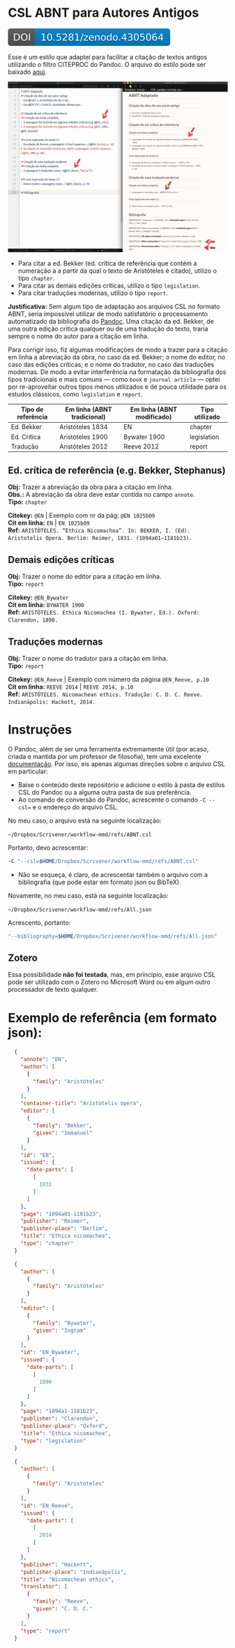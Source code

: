 # CSL ABNT para Autores Antigos

[![DOI](zenodo.4305064.svg)](https://zenodo.org/badge/latestdoi/303481460)

Esse é um estilo que adaptei para facilitar a citação de textos antigos utilizando o filtro CITEPROC do Pandoc. O arquivo do estilo pode ser baixado [aqui](https://github.com/bcdavasconcelos/CSL-ABNT-para-Autores-Antigos/blob/main/abnt.csl).


![Esq: fonte | Dir: versão renderizada](./img/biblio.png)

- Para citar a ed. Bekker (ed. crítica de referência que contém a numeração a a partir da qual o texto de Aristóteles é citado), utilizo o tipo `chapter`.
- Para citar as demais edições críticas, utilizo o tipo `legislation`.
- Para citar traduções modernas, utilizo o tipo `report`.

**Justificativa:** Sem algum tipo de adaptação aos arquivos CSL no formato ABNT, seria impossível utilizar de modo satisfatório o processamento automatizado da bibliografia do [Pandoc](https://pandoc.org/MANUAL.html#citation-rendering). Uma citação da ed. Bekker, de uma outra edição crítica qualquer ou de uma tradução do texto, traria sempre o nome do autor para a citação em linha. 

Para corrigir isso, fiz algumas modificações de modo a trazer para a citação em linha a abreviação da obra, no caso da ed. Bekker; o nome do editor, no caso das edições críticas; e o nome do tradutor, no caso das traduções modernas. De modo a evitar interferência na formatação da bibliografia dos tipos tradicionais e mais comuns — como `book` e `journal article` — optei por re-aproveitar outros tipos menos utilizados e de pouca utilidade para os estudos clássicos, como `legislation` e `report`.


| Tipo de referência | Em linha (ABNT tradicional) | Em linha (ABNT modificado) | Tipo utilizado |
| ------------------ | ------------------------ | ------------------------- | -------------- |
| Ed. Bekker         | Aristóteles 1834         | EN                        | chapter        |
| Ed. Crítica        | Aristóteles 1900         | Bywater 1900              | legislation    |
| Tradução           | Aristóteles 2012         | Reeve 2012                | report         |


## Ed. crítica de referência (e.g. Bekker, Stephanus)
**Obj:** Trazer a abreviação da obra para a citação em linha.  
**Obs.:** A abreviação da obra deve estar contida no campo `annote`.  
**Tipo:** `chapter`  

**Citekey:** `@EN` | Exemplo com nr da pág: `@EN 1025b09`  
**Cit em linha:** `EN` | `EN 1025b09`  
**Ref:** `ARISTÓTELES. “Ethica Nicomachea”. In: BEKKER, I. (Ed). Aristotelis Opera. Berlim: Reimer, 1831. (1094a01–1181b23).`   


## Demais edições críticas
**Obj:** Trazer o nome do editor para a citação em linha.  
**Tipo:** `report`  

**Citekey:** `@EN_Bywater`  
**Cit em linha:** `BYWATER 1900`   
**Ref:** `ARISTÓTELES. Ethica Nicomachea (I. Bywater, Ed.). Oxford: Clarendon, 1890.`  

## Traduções modernas
**Obj:** Trazer o nome do tradutor para a citação em linha.  
**Tipo:** `report`  

**Citekey:** `@EN_Reeve` | Exemplo com número da página `@EN_Reeve, p.10`   
**Cit em linha:** `REEVE 2014` | `REEVE 2014, p.10`  
**Ref:** `ARISTÓTELES. Nicomachean ethics. Tradução: C. D. C. Reeve. Indianápolis: Hackett, 2014.`

# Instruções

O Pandoc, além de ser uma ferramenta extremamente útil (por acaso, criada e mantida por um professor de filosofia), tem uma excelente [documentação](https://pandoc.org/MANUAL.html). Por isso, eis apenas algumas direções sobre o arquivo CSL em particular:


- Baixe o conteúdo deste repositório e adicione o estilo à pasta de estilos CSL do Pandoc ou a alguma outra pasta de sua preferência.
- Ao comando de conversão do Pandoc, acrescente o comando `-C --csl=` e o endereço do arquivo CSL.  

No meu caso, o arquivo está na seguinte localização:  

 `~/Dropbox/Scrivener/workflow-mmd/refs/ABNT.csl`

Portanto, devo acrescentar:

```bash
-C "--csl=$HOME/Dropbox/Scrivener/workflow-mmd/refs/ABNT.csl" 
```

- Não se esqueça, é claro, de acrescentar também o arquivo com a bibliografia (que pode estar em formato json ou BibTeX).

Novamente, no meu caso, está na seguinte localização:

`~/Dropbox/Scrivener/workflow-mmd/refs/All.json`

Acrescento, portanto:

```bash
"--bibliography=$HOME/Dropbox/Scrivener/workflow-mmd/refs/All.json"
```

## Zotero

Essa possibilidade **não foi testada**, mas, em princípio, esse arquivo CSL pode ser utilizado com o Zotero no Microsoft Word ou em algum outro processador de texto qualquer. 


# Exemplo de referência (em formato json):

```json
  {
    "annote": "EN",
    "author": [
      {
        "family": "Aristóteles"
      }
    ],
    "container-title": "Aristotelis opera",
    "editor": [
      {
        "family": "Bekker",
        "given": "Immanuel"
      }
    ],
    "id": "EN",
    "issued": {
      "date-parts": [
        [
          1831
        ]
      ]
    },
    "page": "1094a01-1181b23",
    "publisher": "Reimer",
    "publisher-place": "Berlim",
    "title": "Ethica nicomachea",
    "type": "chapter"
  }
```

```json
  {
    "author": [
      {
        "family": "Aristóteles"
      }
    ],
    "editor": [
      {
        "family": "Bywater",
        "given": "Ingram"
      }
    ],
    "id": "EN_Bywater",
    "issued": {
      "date-parts": [
        [
          1890
        ]
      ]
    },
    "page": "1094a1-1181b23",
    "publisher": "Clarendon",
    "publisher-place": "Oxford",
    "title": "Ethica nicomachea",
    "type": "legislation"
  }
  ```
```json
  {
    "author": [
      {
        "family": "Aristóteles"
      }
    ],
    "id": "EN_Reeve",
    "issued": {
      "date-parts": [
        [
          2014
        ]
      ]
    },
    "publisher": "Hackett",
    "publisher-place": "Indianápolis",
    "title": "Nicomachean ethics",
    "translator": [
      {
        "family": "Reeve",
        "given": "C. D. C."
      }
    ],
    "type": "report"
  }
```
